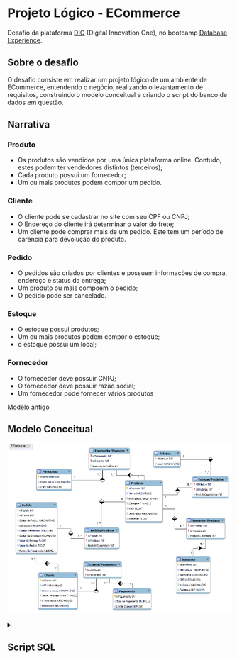 # Projeto Lógico - ECommerce

Desafio da plataforma [DIO](https://dio.me) (Digital Innovation One), no bootcamp [Database Experience](https://web.dio.me/track/database-experience).

## Sobre o desafio
O desafio consiste em realizar um projeto lógico de um ambiente de ECommerce, entendendo o negócio, realizando o levantamento de requisitos, construindo o modelo conceitual e criando o script do banco de dados em questão.

## Narrativa
### Produto
- Os produtos são vendidos por uma única plataforma online.
  Contudo, estes podem ter vendedores distintos (terceiros);
- Cada produto possui um fornecedor;
- Um ou mais produtos podem compor um pedido.

### Cliente
- O cliente pode se cadastrar no site com seu CPF ou CNPJ;
- O Endereço do cliente irá determinar o valor do frete;
- Um cliente pode comprar mais de um pedido. Este tem um período de carência para devolução do produto.

### Pedido
- O pedidos são criados por clientes e possuem informaçöes de compra, endereço e status da entrega;
- Um produto ou mais compoem o pedido;
- O pedido pode ser cancelado.

### Estoque
- O estoque possui produtos;
- Um ou mais produtos podem compor o estoque;
- o estoque possui um local;

### Fornecedor
- O fornecedor deve possuir CNPJ;
- O fornecedor deve possuir razão social;
- Um fornecedor pode fornecer vários produtos

[Modelo antigo](https://github.com/vncs31/Ecommerce-projeto-conceitual)
## Modelo Conceitual
![Diagrama Ecommerce](ECommerce.png)

<details>
  <summary><h2>Script SQL</h2></summary>
  
#### Criação do banco de dados para o cenário de E-commerce e utilizando.
```
create DATABASE ecommerce;
use ecommerce;
```
### Criação de tabelas
#### Criação da tabela Cliente
```
create table clients(
    idClient int auto_increment primary key,
    Fname varchar(10),
    Minit char(3),
    Lname varchar(20),
    CPF char(11) not null,
    Address varchar(30),
    constraint unique_cpf_client unique(CPF)
);
```

#### Criação da tabela Produto
```
create table product(
    idProduct int auto_increment primary key,
    Pname varchar(0) not null,
    classification_kids bool,
    category enum('Eletrônico', 'Vestimenta', 'Brinquedos', 'Alimentos', 'Moveis') default 'Eletronico',
    avaliacao float default 0,
    size varchar(10)
);
```
#### Criação da tabela Pagamento
```
create table payment(
    idPayment int auto_increment primary key,
    typePayment enum('Boleto', 'Cartão', 'Dois cartões'),
    limitAvailable float
);
```
#### Criação da tabela de relação Cliente/Pagamento
```
create table clientsPayment(
    idPayment int,
    idClient int,
    primary key(idClient, idPayment),
    constraint fk_payment_client foreign key (idClient) references clients(idClient),
    constraint fk_payment_payment foreign key (idPayment) references payment(idPayment)
);
```
#### Criação da tabela Pedido
```
create table orders(
    idOrder int auto_increment primary key,
    idOrderClient int,
    orderStatus enum('Cancelado', 'Confirmado', 'Processamento') default 'Processamento',
    orderDescription varchar(255),
    sendValue float default 10,
    paymentCash bool default false,
    constraint fk_orders_client foreign key (idOrderClient) references clients(idClient)
      on update cascade
      on delete set null
);
```
#### Criação da tabela Estoque
```
CREATE TABLE storageLocation(
    idStorageLocation int auto_increment primary key,
    location varchar(255)
);
```
#### Criação da tabela de relação Produto/Estoque
```
create table productStorage(
    idPSproduct int,
    idPSstorage int,
    prodQuantity int default 0,
    PRIMARY KEY(idPSproduct, idPSstorage),
    CONSTRAINT fk_storage_location_product FOREIGN KEY (idPSproduct) REFERENCES product(idProduct),
    CONSTRAINT fk_storage_location_storage FOREIGN KEY (idPSstorage) REFERENCES storageLocation(idStorageLocation)
);
```
#### Criação da tabela Fornecedor
```
create table supplier(
    idSupplier int auto_increment primary key,
    SocialName varchar(255) not null,
    CNPJ char(15) not null,
    contact char(11) not null,
    constraint unique_cnpj_supplier unique (CNPJ)
);
```
#### Criação da tabela Vendedor
```
create table seller(
    idSeller int auto_increment primary key,
    SocialName varchar(255) not null,
    AbstName varchar(255) not null,
    CPF char(20) not null,
    location varchar(255),
    contact char(20) not null,
    constraint unique_cpf_seller unique (CPF)
);
```
#### Criação da tabela de relação Produto/Vendedor
```
create table productSeller(
    idPseller int,
    idProduct int,
    prodQuantity int default 1,
    primary key (idPseller, idProduct),
    CONSTRAINT fk_product_seller FOREIGN KEY (idPseller) REFERENCES seller(idSeller),
    CONSTRAINT fk_product_product FOREIGN KEY (idProduct) REFERENCES product(idProduct)
);
```
#### Criação da tabela de relação Produto/Pedido
```
CREATE TABLE productOrder(
    idPOproduct int,
    idPOorder int,
    poQuantity int DEFAULT 1,
    poStatus enum('Disponível', 'Sem estoque') default 'Disponível',
    PRIMARY KEY(idPOproduct, idPOorder),
    CONSTRAINT fk_productorder_seller FOREIGN KEY (idPOproduct) REFERENCES product(idProduct),
    CONSTRAINT fk_productorder_product FOREIGN KEY (idPOorder) REFERENCES orders(idOrder)
);
```
```js
  function logSomething(something) {
    console.log('Something', something);
  }
  ```
</details>
